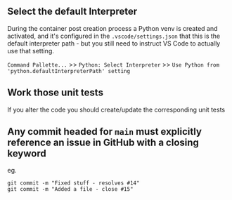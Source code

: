## Select the default Interpreter
During the container post creation process a Python venv is created and activated, and it's configured in the `.vscode/settings.json` that this is the default interpreter path - but you still need to instruct VS Code to actually use that setting.

`Command Pallette...` >> `Python: Select Interpreter` >> `Use Python from 'python.defaultInterpreterPath' setting ` 

## Work those unit tests
If you alter the code you should create/update the corresponding unit tests

## Any commit headed for `main` must explicitly reference an issue in GitHub with a closing keyword

eg.

```shell
git commit -m "Fixed stuff - resolves #14"
git commit -m "Added a file - close #15"
```

